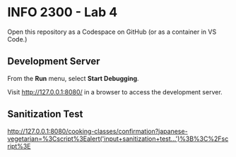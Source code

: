 # INFO 2300 - Lab 4

Open this repository as a Codespace on GitHub (or as a container in VS Code.)

## Development Server

From the **Run** menu, select **Start Debugging**.

Visit <http://127.0.0.1:8080/> in a browser to access the development server.

## Sanitization Test

http://127.0.0.1:8080/cooking-classes/confirmation?japanese-vegetarian=%3Cscript%3Ealert('input+sanitization+test...')%3B%3C%2Fscript%3E
